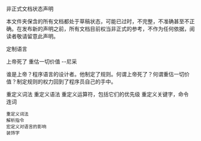 非正式文档状态声明

本文件夹保含的所有文档都处于草稿状态，可能已过时，不完整，不准确甚至不正确。在发布新的声明之前，所有文档目前权当非正式的参考，不作为任何依据，阅读者敬请留意此声明。

定制语言

  上帝死了
  重估一切价值
    --尼采

  谁是上帝？程序语言的设计者。他制定了规则。何谓上帝死了？何谓重估一切价值？制定规则的权力回到了程序员自己的手中。

  重定义词法
  重定义语法
  重定义运算符，包括它们的优先级
  重定义关键字，命令
  连词


    重定义词法
    解析指令
    宏定义对语言的影响
    装饰字